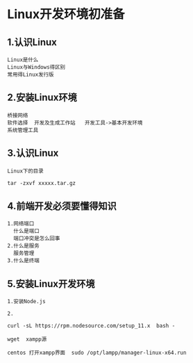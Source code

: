 # Linux开发环境初准备
## 1.认识Linux
    Linux是什么
    Linux与Windows得区别
    常用得Linux发行版

## 2.安装Linux环境
    桥接网络
    软件选择  开发及生成工作站   开发工具->基本开发环境
    系统管理工具  
## 3.认识Linux
    Linux下的目录
    
    tar -zxvf xxxxx.tar.gz

## 4.前端开发必须要懂得知识
    1.网络端口
      什么是端口
      端口冲突是怎么回事
    2.什么是服务
      服务管理
    3.什么是终端

## 5.安装Linux开发环境
    1.安装Node.js
      
    2.

    curl -sL https://rpm.nodesource.com/setup_11.x  bash - 

    wget  xampp源

    centos 打开xampp界面  sudo /opt/lampp/manager-linux-x64.run
